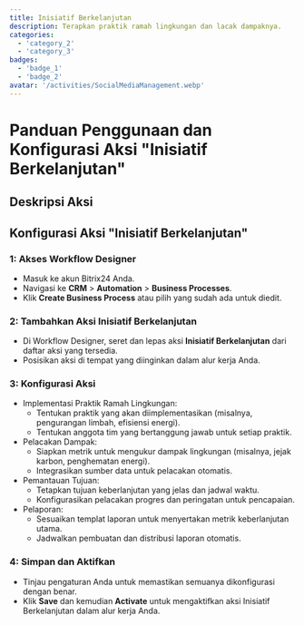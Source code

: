 ```yaml
---
title: Inisiatif Berkelanjutan
description: Terapkan praktik ramah lingkungan dan lacak dampaknya.
categories: 
  - 'category_2'
  - 'category_3'
badges: 
  - 'badge_1'
  - 'badge_2'
avatar: '/activities/SocialMediaManagement.webp'
---
```


# Panduan Penggunaan dan Konfigurasi Aksi "Inisiatif Berkelanjutan"

## Deskripsi Aksi

## **Konfigurasi Aksi "Inisiatif Berkelanjutan"**

### 1: Akses Workflow Designer
- Masuk ke akun Bitrix24 Anda.
- Navigasi ke **CRM** > **Automation** > **Business Processes**.
- Klik **Create Business Process** atau pilih yang sudah ada untuk diedit.

### 2: Tambahkan Aksi Inisiatif Berkelanjutan
- Di Workflow Designer, seret dan lepas aksi **Inisiatif Berkelanjutan** dari daftar aksi yang tersedia.
- Posisikan aksi di tempat yang diinginkan dalam alur kerja Anda.

### 3: Konfigurasi Aksi
- Implementasi Praktik Ramah Lingkungan:
  - Tentukan praktik yang akan diimplementasikan (misalnya, pengurangan limbah, efisiensi energi).
  - Tentukan anggota tim yang bertanggung jawab untuk setiap praktik.
- Pelacakan Dampak:
  - Siapkan metrik untuk mengukur dampak lingkungan (misalnya, jejak karbon, penghematan energi).
  - Integrasikan sumber data untuk pelacakan otomatis.
- Pemantauan Tujuan:
  - Tetapkan tujuan keberlanjutan yang jelas dan jadwal waktu.
  - Konfigurasikan pelacakan progres dan peringatan untuk pencapaian.
- Pelaporan:
  - Sesuaikan templat laporan untuk menyertakan metrik keberlanjutan utama.
  - Jadwalkan pembuatan dan distribusi laporan otomatis.

### 4: Simpan dan Aktifkan
- Tinjau pengaturan Anda untuk memastikan semuanya dikonfigurasi dengan benar.
- Klik **Save** dan kemudian **Activate** untuk mengaktifkan aksi Inisiatif Berkelanjutan dalam alur kerja Anda.